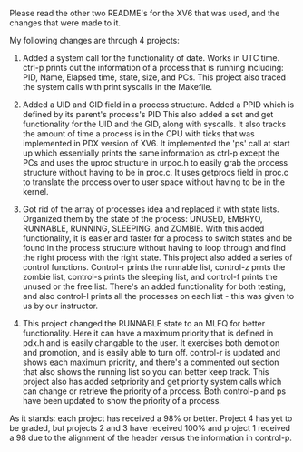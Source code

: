 Please read the other two README's for the XV6 that was used, and the changes that were made to it.

My following changes are through 4 projects:

1. Added a system call for the functionality of date. Works in UTC time. ctrl-p prints out the 
information of a process that is running including: PID, Name, Elapsed time, state, size, and PCs. 
This project also traced the system calls with print syscalls in the Makefile.

2. Added a UID and GID field in a process structure. Added a PPID which is defined by its parent's process's PID
This also added a set and get functionality for the UID and the GID, along with syscalls. 
It also tracks the amount of time a process is in the CPU with ticks that was implemented in PDX
version of XV6. 
It implemented the 'ps' call at start up which essentially prints the same information as ctrl-p except the PCs
and uses the uproc structure in urpoc.h to easily grab the process structure without having to be in proc.c. 
It uses getprocs field in proc.c to translate the process over to user space without having to be in the kernel. 

3. Got rid of the array of processes idea and replaced it with state lists. Organized them by the state of the process: 
UNUSED, EMBRYO, RUNNABLE, RUNNING, SLEEPING, and ZOMBIE. 
With this added functionality, it is easier and faster for a process to switch states and be found in the process structure without
having to loop through and find the right process with the right state.
This project also added a series of control functions. Control-r prints the runnable list, 
control-z prnts the zombie list, control-s prints the sleeping list, and control-f
prints the unused or the free list. There's an added functionality for both testing, and also control-l
prints all the processes on each list - this was given to us by our instructor.

4. This project changed the RUNNABLE state to an MLFQ for better functionality.
Here it can have a maximum priority that is defined in pdx.h and is easily changable to the user.
It exercises both demotion and promotion, and is easily able to turn off. control-r is updated and shows each maximum priority,
and there's a commented out section that also shows the running list 
so you can better keep track. This project also has added setpriority and get priority system calls which
can change or retrieve the priority of a process. Both control-p and ps have been updated to show the priority of a process. 

As it stands: each project has received a 98% or better. Project 4 has yet to be graded, but projects 2 and 3 have received 100% and
project 1 received a 98 due to the alignment of the header versus the information in control-p.
